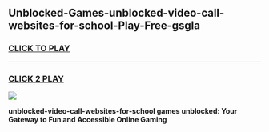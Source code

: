 
## Unblocked-Games-unblocked-video-call-websites-for-school-Play-Free-gsgla
<h3>
<a href="https://premium76.site?title=unblocked-video-call-websites-for-school&ref=18A1">CLICK TO PLAY</a></h3>
<hr>

<h3>
<a href="https://premium76.site?title=unblocked-video-call-websites-for-school&ref=18A1">CLICK 2 PLAY</a>
  
</h3>

<a href="https://premium76.site?title=unblocked-video-call-websites-for-school&ref=18A1"><img src="https://clearcache.store/games.png"></a>


**unblocked-video-call-websites-for-school games unblocked: Your Gateway to Fun and Accessible Online Gaming**
